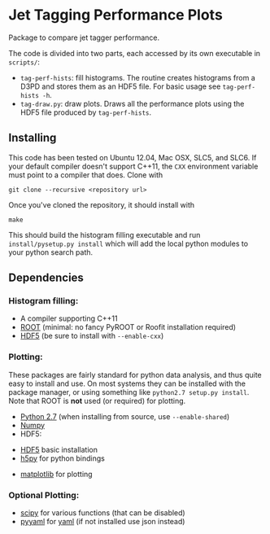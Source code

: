 # Jet Tagging Performance Plots

Package to compare jet tagger performance. 

The code is divided into two parts, each accessed by its own executable in
`scripts/`:

 - `tag-perf-hists`: fill histograms. The routine creates histograms from a D3PD
   and stores them as an HDF5 file. For basic usage see `tag-perf-hists -h`.
 - `tag-draw.py`: draw plots. Draws all the performance plots using
   the HDF5 file produced by `tag-perf-hists`.

## Installing

This code has been tested on Ubuntu 12.04, Mac OSX, SLC5, and SLC6. If your
default compiler doesn't support C++11, the `CXX` environment variable must
point to a compiler that does. Clone with

    git clone --recursive <repository url>

Once you've cloned the repository, it should install with

    make

This should build the histogram filling executable and run
`install/pysetup.py install` which will add the local python modules to
your python search path.

## Dependencies

### Histogram filling:

 - A compiler supporting C++11
 - [ROOT][0] (minimal: no fancy PyROOT or Roofit installation required)
 - [HDF5][2] (be sure to install with `--enable-cxx`)

### Plotting: 

These packages are fairly standard for python data analysis, and thus quite
easy to install and use. On most systems they can be installed with the
package manager, or using something like `python2.7 setup.py install`. Note
that ROOT is **not** used (or required) for plotting.

- [Python 2.7][1] (when installing from source, use `--enable-shared`)
- [Numpy][4] 
- HDF5: 
 + [HDF5][2] basic installation 
 + [h5py][3] for python bindings
- [matplotlib][7] for plotting 

### Optional Plotting: 

- [scipy][8] for various functions (that can be disabled)
- [pyyaml][5] for [yaml][6] (if not installed use json instead)

[0]: http://root.cern.ch/drupal/content/downloading-root
[1]: http://www.python.org/getit/
[2]: http://www.hdfgroup.org/HDF5/release/obtainsrc.html
[3]: http://www.h5py.org/
[4]: https://pypi.python.org/pypi/numpy
[5]: http://pyyaml.org/wiki/PyYAML#DownloadandInstallation
[6]: http://www.yaml.org/
[7]: http://matplotlib.org/downloads.html
[8]: http://sourceforge.net/projects/scipy/files/
